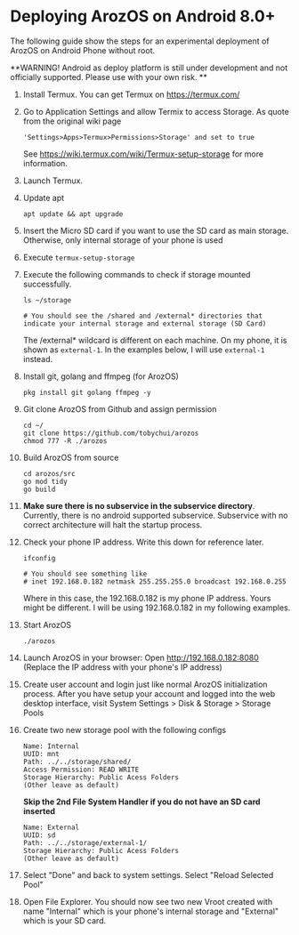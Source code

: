 # Deploying ArozOS on Android 8.0+



The following guide show the steps for an experimental deployment of ArozOS on Android Phone without root.

**WARNING! Android as deploy platform is still under development and not officially supported. Please use with your own risk. **



1. Install Termux. You can get Termux on https://termux.com/ 

2. Go to Application Settings and allow Termix to access Storage. As quote from the original wiki page

   ```
   'Settings>Apps>Termux>Permissions>Storage' and set to true
   ```

   See https://wiki.termux.com/wiki/Termux-setup-storage for more information.

3. Launch Termux. 

4. Update apt 

   ```
   apt update && apt upgrade
   ```

5. Insert the Micro SD card if you want to use the SD card as main storage. Otherwise, only internal storage of your phone is used

6. Execute ```termux-setup-storage```

7. Execute the following commands to check if storage mounted successfully.

   ```
   ls ~/storage
   
   # You should see the /shared and /external* directories that indicate your internal storage and external storage (SD Card)
   ```

   The /external* wildcard is different on each machine. On my phone, it is shown as ```external-1```. In the examples below, I will use ```external-1``` instead. 

8. Install git, golang and ffmpeg (for ArozOS)

   ```
   pkg install git golang ffmpeg -y
   ```

9. Git clone ArozOS from Github and assign permission

   ```
   cd ~/
   git clone https://github.com/tobychui/arozos
   chmod 777 -R ./arozos
   ```

10. Build ArozOS from source

    ```
    cd arozos/src
    go mod tidy
    go build
    ```

11. **Make sure there is no subservice in the subservice directory**. Currently, there is no android supported subservice. Subservice with no correct architecture will halt the startup process.

12. Check your phone IP address. Write this down for reference later.

    ```
    ifconfig
    
    # You should see something like 
    # inet 192.168.0.182 netmask 255.255.255.0 broadcast 192.168.0.255
    ```

    Where in this case, the 192.168.0.182 is my phone IP address. Yours might be different. I will be using  192.168.0.182 in my following examples.

13. Start ArozOS

    ```
    ./arozos
    ```

14. Launch ArozOS in your browser: Open http://192.168.0.182:8080 (Replace the IP address with your phone's IP address)

15. Create user account and login just like normal ArozOS initialization process. After you have setup your account and logged into the web desktop interface, visit System Settings > Disk & Storage > Storage Pools

16. Create two new storage pool with the following configs

    ```
    Name: Internal
    UUID: mnt
    Path: ../../storage/shared/
    Access Permission: READ WRITE
    Storage Hierarchy: Public Acess Folders
    (Other leave as default)
    ```

    **Skip the 2nd File System Handler if you do not have an SD card inserted**

    ```
    Name: External
    UUID: sd
    Path: ../../storage/external-1/
    Storage Hierarchy: Public Acess Folders
    (Other leave as default)
    ```

17. Select "Done" and back to system settings. Select "Reload Selected Pool"

18. Open File Explorer. You should now see two new Vroot created with name "Internal" which is your phone's internal storage and "External" which is your SD card.


